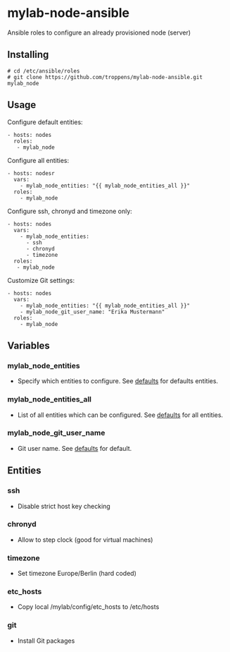 # mylab-node-ansible
Ansible roles to configure an already provisioned node (server)


## Installing

```
# cd /etc/ansible/roles
# git clone https://github.com/troppens/mylab-node-ansible.git mylab_node
```


## Usage

Configure default entities:
```
- hosts: nodes
  roles:
   - mylab_node
```

Configure all entities:
```
- hosts: nodesr
  vars:
    - mylab_node_entities: "{{ mylab_node_entities_all }}"
  roles:
    - mylab_node
```

Configure ssh, chronyd and timezone only:
```
- hosts: nodes
  vars:
    - mylab_node_entities:
      - ssh
      - chronyd
      - timezone
  roles:
   - mylab_node
```

Customize Git settings:
```
- hosts: nodes
  vars:
    - mylab_node_entities: "{{ mylab_node_entities_all }}"
    - mylab_node_git_user_name: "Erika Mustermann"
  roles:
    - mylab_node
```


## Variables

### mylab_node_entities
* Specify which entities to configure. See [defaults](defaults/main.yml) for defaults entities.

### mylab_node_entities_all
* List of all entities which can be configured. See [defaults](defaults/main.yml) for all entities. 

### mylab_node_git_user_name
* Git user name. See [defaults](defaults/main.yml) for default.


## Entities

### ssh
* Disable strict host key checking

### chronyd
* Allow to step clock (good for virtual machines)

### timezone
* Set timezone Europe/Berlin (hard coded)

### etc_hosts
* Copy local /mylab/config/etc_hosts to /etc/hosts

### git
* Install Git packages
